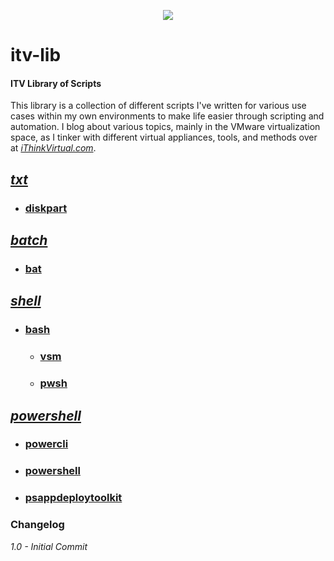 <p align="center"><img src="http://ithinkvirtual.com/wp-content/uploads/2018/03/vmx_itv_bit2.png"></p>

# itv-lib

#### ITV Library of Scripts

This library is a collection of different scripts I've written for various use cases within my own environments to make life easier through scripting and automation.  I blog about various topics, mainly in the VMware virtualization space, as I tinker with different virtual appliances, tools, and methods over at [*iThinkVirtual.com*](https://ithinkvirtual.com "Check it out!").


## ***[txt](https://github.com/virtualex-itv/itv-lib/tree/master/txt)***
* ### [diskpart](https://github.com/virtualex-itv/itv-lib/tree/master/txt/diskpart)

## ***[batch](https://github.com/virtualex-itv/itv-lib/tree/master/batch)***
* ### [bat](https://github.com/virtualex-itv/itv-lib/tree/master/batch/bat)

## ***[shell](https://github.com/virtualex-itv/itv-lib/tree/master/shell)***
* ### [bash](https://github.com/virtualex-itv/itv-lib/tree/master/shell/bash)
  * ### [vsm](https://github.com/virtualex-itv/itv-lib/tree/master/shell/bash/vsm)
  * ### [pwsh](https://github.com/virtualex-itv/itv-lib/tree/master/shell/bash/pwsh)

## ***[powershell](https://github.com/virtualex-itv/itv-lib/tree/master/powershell)***
* ### [powercli](https://github.com/virtualex-itv/itv-lib/tree/master/powershell/powercli)
* ### [powershell](https://github.com/virtualex-itv/itv-lib/tree/master/powershell/powershell)
* ### [psappdeploytoolkit](https://github.com/virtualex-itv/itv-lib/tree/master/powershell/psappdeploytoolkit)

### Changelog

*1.0 - Initial Commit*
